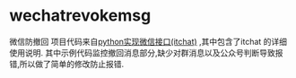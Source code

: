 # wechatrevokemsg
 微信防撤回
 项目代码来自[python实现微信接口(itchat)](https://segmentfault.com/a/1190000009420701#articleHeader34) ,其中包含了itchat 的详细使用说明.
 其中示例代码监控撤回消息部分,缺少对群消息以及公众号判断导致报错,所以做了简单的修改防止报错.

